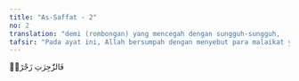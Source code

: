 ```yaml
---
title: "As-Saffat - 2"
no: 2
translation: "demi (rombongan) yang mencegah dengan sungguh-sungguh,      "
tafsir: "Pada ayat ini, Allah bersumpah dengan menyebut para malaikat yang menghardik untuk melarang makhluk sedemikian rupa dari perbuatan-perbuatan maksiat. Malaikat adalah makhluk Allah yang sangat patuh dan taat kepada perintah dan larangan-Nya. Oleh sebab itu, mereka tidak senang melihat makhluk lain yang berbuat kemaksiatan, melanggar larangan Allah, dan tidak melaksanakan apa yang diperintahkan-Nya. Mereka menghardiknya seperti seorang gembala yang menghardik untuk menghalau ternaknya."
---
```


فَالزّٰجِرٰتِ زَجْرًاۙ
